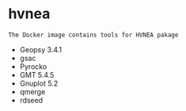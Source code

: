 # hvnea
    The Docker image contains tools for HVNEA pakage
-  Geopsy 3.4.1
-  gsac
-  Pyrocko
-  GMT 5.4.5
-  Gnuplot 5.2
-  qmerge 
-  rdseed
